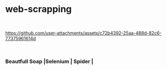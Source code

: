 

<br>

# web-scrapping


<br>

https://github.com/user-attachments/assets/c72b4392-25aa-488d-82c6-77375961614d

<br>

### Beautfull Soap |Selenium | Spider | 

<br>
